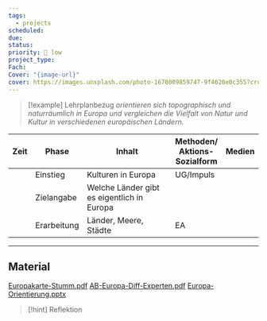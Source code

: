 ```yaml
---
tags:
  - projects
scheduled:
due:
status:
priority: 🔵 low
project_type:
Fach:
Cover: "{image-url}"
cover: https://images.unsplash.com/photo-1678009859747-9f4620e0c355?crop=entropy&cs=tinysrgb&fit=max&fm=jpg&ixid=M3wzNjAwOTd8MHwxfHNlYXJjaHwxfHxUb3VyaXNtfGVufDB8MHx8fDE3MjU2MjgwODZ8MA&ixlib=rb-4.0.3&q=80&w=1080
---
```


>[!example] Lehrplanbezug
>*orientieren sich topographisch und naturräumlich in Europa und vergleichen die Vielfalt von Natur und Kultur in verschiedenen europäischen Ländern.*



| Zeit | Phase       | Inhalt                                     | Methoden/<br>Aktions-<br>Sozialform | Medien |
| ---- | ----------- | ------------------------------------------ | ----------------------------------- | ------ |
|      | Einstieg    | Kulturen in Europa                         | UG/Impuls                           |        |
|      | Zielangabe  | Welche Länder gibt es eigentlich in Europa |                                     |        |
|      | Erarbeitung | Länder, Meere, Städte                      | EA                                  |        |


---


## Material

[Europakarte-Stumm.pdf](https://schuledittelbrunn-my.sharepoint.com/:b:/g/personal/silas_hartmann_schule-dittelbrunn_de/ERFoGlcsZl1IstKEqXMoq7kBdWpykfmM-yUrmVos0F38UQ?e=4beQIj)
[AB-Europa-Diff-Experten.pdf](https://schuledittelbrunn-my.sharepoint.com/:b:/g/personal/silas_hartmann_schule-dittelbrunn_de/EZQScL2qfjNGiZkbOIP3XH0BVnbfvgq0VZVymcREUUTtWw?e=qXKTdg)
[Europa-Orientierung.pptx](https://schuledittelbrunn-my.sharepoint.com/:p:/g/personal/silas_hartmann_schule-dittelbrunn_de/EV36RGjeAV5Om1wHY3ia_d0BHMA_8zsk9NOA00GnYq4XQA?e=6XDMFq)

>[!hint] Reflektion

